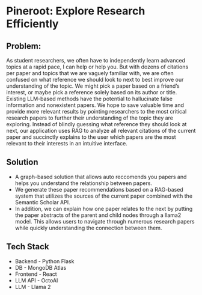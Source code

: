 # Pineroot: Explore Research Efficiently

## Problem:
As student researchers, we often have to independently learn advanced topics at a rapid pace, 
I can help or help you. But with dozens of citations per paper and topics that we are vaguely familiar with, we are often confused on what reference we should look to next to best improve our understanding of the topic. We might pick a paper based on a friend’s interest, or maybe pick a reference solely based on its author or title. Existing LLM-based methods have the potential to hallucinate false information and nonexistent papers. We hope to save valuable time and provide more relevant results by pointing researchers to the most critical research papers to further their understanding of the topic they are exploring. Instead of blindly guessing what reference they should look at next, our application uses RAG to analyze all relevant citations of the current paper and succinctly explains to the user which papers are the most relevant to their interests in an intuitive interface.

## Solution
- A graph-based solution that allows auto reccomends you papers and helps you understand the relationship between papers.
- We generate these paper recommendations based on a RAG-based system that utilizes the sources of the current paper combined with the Semantic Scholar API. 
- In addition, we can explain how one paper relates to the next by putting the paper abstracts of the parent and child nodes through a llama2 model. This allows users to navigate through numerous research papers while quickly understanding the connection between them.

## Tech Stack
- Backend - Python Flask
- DB - MongoDB Atlas
- Frontend - React
- LLM API - OctoAI
- LLM - Llama 2
